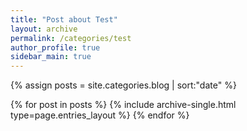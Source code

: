 ```yaml
---
title: "Post about Test"
layout: archive
permalink: /categories/test
author_profile: true
sidebar_main: true
---
```


{% assign posts = site.categories.blog | sort:"date" %}

{% for post in posts %}
  {% include archive-single.html type=page.entries_layout %}
{% endfor %}

